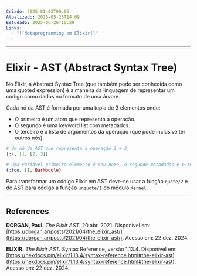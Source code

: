 ```yaml
---
Criado: 2025-01-02T09:06
Atualizado: 2025-05-23T14:09
Estudado: 2025-06-26T10:29
Links:
  - "[[Metaprogramming em Elixir]]"
---
```

---
# Elixir - AST  (Abstract Syntax Tree)

No Elixir, a Abstract Syntax Tree (que também pode ser conhecida como uma quoted expression) é a maneira da linguagem de representar um código como dados no formato de uma árvore.

Cada nó da AST é formada por uma tupla de 3 elementos onde:
- O primeiro é um atom que representa a operação.
- O segundo é uma keyword list com metadados.
- O terceiro é a lista de argumentos da operação (que pode inclusive ter outros nós).

```elixir
# Um nó da AST que representa a operação 2 + 3
{:+, [], [2, 3]}

# Uma variável primeiro elemento é seu nome, o segundo metadados e o terceiro o seu contexto
{:foo, [], BarModule}
```

Para transformar um código Elixir em AST deve-se usar a função `quote/2` e de AST para código a função `unquote/1` do módulo `Kernel`.

---
## References

**DORGAN, Paul.** _The Elixir AST._ 20 abr. 2021. Disponível em: [https://dorgan.ar/posts/2021/04/the_elixir_ast/](https://dorgan.ar/posts/2021/04/the_elixir_ast/). Acesso em: 22 dez. 2024.

**ELIXIR.** _The Elixir AST._ Syntax Reference, versão 1.13.4. Disponível em: [https://hexdocs.pm/elixir/1.13.4/syntax-reference.html#the-elixir-ast](https://hexdocs.pm/elixir/1.13.4/syntax-reference.html#the-elixir-ast). Acesso em: 22 dez. 2024.